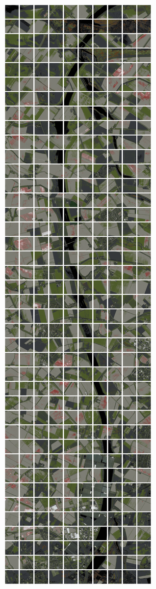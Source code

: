 <html>
<div>
<img src="https://github.com/HakkaTjakka/NL_TILE_MAP/blob/main/18/603/-1039/r.6030.-10390.png" height="44" width="44">
<img src="https://github.com/HakkaTjakka/NL_TILE_MAP/blob/main/18/603/-1039/r.6031.-10390.png" height="44" width="44">
<img src="https://github.com/HakkaTjakka/NL_TILE_MAP/blob/main/18/603/-1039/r.6032.-10390.png" height="44" width="44">
<img src="https://github.com/HakkaTjakka/NL_TILE_MAP/blob/main/18/603/-1039/r.6033.-10390.png" height="44" width="44">
<img src="https://github.com/HakkaTjakka/NL_TILE_MAP/blob/main/18/603/-1039/r.6034.-10390.png" height="44" width="44">
<img src="https://github.com/HakkaTjakka/NL_TILE_MAP/blob/main/18/603/-1039/r.6035.-10390.png" height="44" width="44">
<img src="https://github.com/HakkaTjakka/NL_TILE_MAP/blob/main/18/603/-1039/r.6036.-10390.png" height="44" width="44">
<img src="https://github.com/HakkaTjakka/NL_TILE_MAP/blob/main/18/603/-1039/r.6037.-10390.png" height="44" width="44">
<img src="https://github.com/HakkaTjakka/NL_TILE_MAP/blob/main/18/603/-1039/r.6038.-10390.png" height="44" width="44">
<img src="https://github.com/HakkaTjakka/NL_TILE_MAP/blob/main/18/603/-1039/r.6039.-10390.png" height="44" width="44">
<img src="https://github.com/HakkaTjakka/NL_TILE_MAP/blob/main/18/604/-1039/r.6040.-10390.png" height="44" width="44">
<img src="https://github.com/HakkaTjakka/NL_TILE_MAP/blob/main/18/604/-1039/r.6041.-10390.png" height="44" width="44">
<img src="https://github.com/HakkaTjakka/NL_TILE_MAP/blob/main/18/604/-1039/r.6042.-10390.png" height="44" width="44">
<img src="https://github.com/HakkaTjakka/NL_TILE_MAP/blob/main/18/604/-1039/r.6043.-10390.png" height="44" width="44">
<img src="https://github.com/HakkaTjakka/NL_TILE_MAP/blob/main/18/604/-1039/r.6044.-10390.png" height="44" width="44">
<img src="https://github.com/HakkaTjakka/NL_TILE_MAP/blob/main/18/604/-1039/r.6045.-10390.png" height="44" width="44">
<img src="https://github.com/HakkaTjakka/NL_TILE_MAP/blob/main/18/604/-1039/r.6046.-10390.png" height="44" width="44">
<img src="https://github.com/HakkaTjakka/NL_TILE_MAP/blob/main/18/604/-1039/r.6047.-10390.png" height="44" width="44">
<img src="https://github.com/HakkaTjakka/NL_TILE_MAP/blob/main/18/604/-1039/r.6048.-10390.png" height="44" width="44">
<img src="https://github.com/HakkaTjakka/NL_TILE_MAP/blob/main/18/604/-1039/r.6049.-10390.png" height="44" width="44">
<br>
<img src="https://github.com/HakkaTjakka/NL_TILE_MAP/blob/main/18/603/-1039/r.6030.-10389.png" height="44" width="44">
<img src="https://github.com/HakkaTjakka/NL_TILE_MAP/blob/main/18/603/-1039/r.6031.-10389.png" height="44" width="44">
<img src="https://github.com/HakkaTjakka/NL_TILE_MAP/blob/main/18/603/-1039/r.6032.-10389.png" height="44" width="44">
<img src="https://github.com/HakkaTjakka/NL_TILE_MAP/blob/main/18/603/-1039/r.6033.-10389.png" height="44" width="44">
<img src="https://github.com/HakkaTjakka/NL_TILE_MAP/blob/main/18/603/-1039/r.6034.-10389.png" height="44" width="44">
<img src="https://github.com/HakkaTjakka/NL_TILE_MAP/blob/main/18/603/-1039/r.6035.-10389.png" height="44" width="44">
<img src="https://github.com/HakkaTjakka/NL_TILE_MAP/blob/main/18/603/-1039/r.6036.-10389.png" height="44" width="44">
<img src="https://github.com/HakkaTjakka/NL_TILE_MAP/blob/main/18/603/-1039/r.6037.-10389.png" height="44" width="44">
<img src="https://github.com/HakkaTjakka/NL_TILE_MAP/blob/main/18/603/-1039/r.6038.-10389.png" height="44" width="44">
<img src="https://github.com/HakkaTjakka/NL_TILE_MAP/blob/main/18/603/-1039/r.6039.-10389.png" height="44" width="44">
<img src="https://github.com/HakkaTjakka/NL_TILE_MAP/blob/main/18/604/-1039/r.6040.-10389.png" height="44" width="44">
<img src="https://github.com/HakkaTjakka/NL_TILE_MAP/blob/main/18/604/-1039/r.6041.-10389.png" height="44" width="44">
<img src="https://github.com/HakkaTjakka/NL_TILE_MAP/blob/main/18/604/-1039/r.6042.-10389.png" height="44" width="44">
<img src="https://github.com/HakkaTjakka/NL_TILE_MAP/blob/main/18/604/-1039/r.6043.-10389.png" height="44" width="44">
<img src="https://github.com/HakkaTjakka/NL_TILE_MAP/blob/main/18/604/-1039/r.6044.-10389.png" height="44" width="44">
<img src="https://github.com/HakkaTjakka/NL_TILE_MAP/blob/main/18/604/-1039/r.6045.-10389.png" height="44" width="44">
<img src="https://github.com/HakkaTjakka/NL_TILE_MAP/blob/main/18/604/-1039/r.6046.-10389.png" height="44" width="44">
<img src="https://github.com/HakkaTjakka/NL_TILE_MAP/blob/main/18/604/-1039/r.6047.-10389.png" height="44" width="44">
<img src="https://github.com/HakkaTjakka/NL_TILE_MAP/blob/main/18/604/-1039/r.6048.-10389.png" height="44" width="44">
<img src="https://github.com/HakkaTjakka/NL_TILE_MAP/blob/main/18/604/-1039/r.6049.-10389.png" height="44" width="44">
<br>
<img src="https://github.com/HakkaTjakka/NL_TILE_MAP/blob/main/18/603/-1039/r.6030.-10388.png" height="44" width="44">
<img src="https://github.com/HakkaTjakka/NL_TILE_MAP/blob/main/18/603/-1039/r.6031.-10388.png" height="44" width="44">
<img src="https://github.com/HakkaTjakka/NL_TILE_MAP/blob/main/18/603/-1039/r.6032.-10388.png" height="44" width="44">
<img src="https://github.com/HakkaTjakka/NL_TILE_MAP/blob/main/18/603/-1039/r.6033.-10388.png" height="44" width="44">
<img src="https://github.com/HakkaTjakka/NL_TILE_MAP/blob/main/18/603/-1039/r.6034.-10388.png" height="44" width="44">
<img src="https://github.com/HakkaTjakka/NL_TILE_MAP/blob/main/18/603/-1039/r.6035.-10388.png" height="44" width="44">
<img src="https://github.com/HakkaTjakka/NL_TILE_MAP/blob/main/18/603/-1039/r.6036.-10388.png" height="44" width="44">
<img src="https://github.com/HakkaTjakka/NL_TILE_MAP/blob/main/18/603/-1039/r.6037.-10388.png" height="44" width="44">
<img src="https://github.com/HakkaTjakka/NL_TILE_MAP/blob/main/18/603/-1039/r.6038.-10388.png" height="44" width="44">
<img src="https://github.com/HakkaTjakka/NL_TILE_MAP/blob/main/18/603/-1039/r.6039.-10388.png" height="44" width="44">
<img src="https://github.com/HakkaTjakka/NL_TILE_MAP/blob/main/18/604/-1039/r.6040.-10388.png" height="44" width="44">
<img src="https://github.com/HakkaTjakka/NL_TILE_MAP/blob/main/18/604/-1039/r.6041.-10388.png" height="44" width="44">
<img src="https://github.com/HakkaTjakka/NL_TILE_MAP/blob/main/18/604/-1039/r.6042.-10388.png" height="44" width="44">
<img src="https://github.com/HakkaTjakka/NL_TILE_MAP/blob/main/18/604/-1039/r.6043.-10388.png" height="44" width="44">
<img src="https://github.com/HakkaTjakka/NL_TILE_MAP/blob/main/18/604/-1039/r.6044.-10388.png" height="44" width="44">
<img src="https://github.com/HakkaTjakka/NL_TILE_MAP/blob/main/18/604/-1039/r.6045.-10388.png" height="44" width="44">
<img src="https://github.com/HakkaTjakka/NL_TILE_MAP/blob/main/18/604/-1039/r.6046.-10388.png" height="44" width="44">
<img src="https://github.com/HakkaTjakka/NL_TILE_MAP/blob/main/18/604/-1039/r.6047.-10388.png" height="44" width="44">
<img src="https://github.com/HakkaTjakka/NL_TILE_MAP/blob/main/18/604/-1039/r.6048.-10388.png" height="44" width="44">
<img src="https://github.com/HakkaTjakka/NL_TILE_MAP/blob/main/18/604/-1039/r.6049.-10388.png" height="44" width="44">
<br>
<img src="https://github.com/HakkaTjakka/NL_TILE_MAP/blob/main/18/603/-1039/r.6030.-10387.png" height="44" width="44">
<img src="https://github.com/HakkaTjakka/NL_TILE_MAP/blob/main/18/603/-1039/r.6031.-10387.png" height="44" width="44">
<img src="https://github.com/HakkaTjakka/NL_TILE_MAP/blob/main/18/603/-1039/r.6032.-10387.png" height="44" width="44">
<img src="https://github.com/HakkaTjakka/NL_TILE_MAP/blob/main/18/603/-1039/r.6033.-10387.png" height="44" width="44">
<img src="https://github.com/HakkaTjakka/NL_TILE_MAP/blob/main/18/603/-1039/r.6034.-10387.png" height="44" width="44">
<img src="https://github.com/HakkaTjakka/NL_TILE_MAP/blob/main/18/603/-1039/r.6035.-10387.png" height="44" width="44">
<img src="https://github.com/HakkaTjakka/NL_TILE_MAP/blob/main/18/603/-1039/r.6036.-10387.png" height="44" width="44">
<img src="https://github.com/HakkaTjakka/NL_TILE_MAP/blob/main/18/603/-1039/r.6037.-10387.png" height="44" width="44">
<img src="https://github.com/HakkaTjakka/NL_TILE_MAP/blob/main/18/603/-1039/r.6038.-10387.png" height="44" width="44">
<img src="https://github.com/HakkaTjakka/NL_TILE_MAP/blob/main/18/603/-1039/r.6039.-10387.png" height="44" width="44">
<img src="https://github.com/HakkaTjakka/NL_TILE_MAP/blob/main/18/604/-1039/r.6040.-10387.png" height="44" width="44">
<img src="https://github.com/HakkaTjakka/NL_TILE_MAP/blob/main/18/604/-1039/r.6041.-10387.png" height="44" width="44">
<img src="https://github.com/HakkaTjakka/NL_TILE_MAP/blob/main/18/604/-1039/r.6042.-10387.png" height="44" width="44">
<img src="https://github.com/HakkaTjakka/NL_TILE_MAP/blob/main/18/604/-1039/r.6043.-10387.png" height="44" width="44">
<img src="https://github.com/HakkaTjakka/NL_TILE_MAP/blob/main/18/604/-1039/r.6044.-10387.png" height="44" width="44">
<img src="https://github.com/HakkaTjakka/NL_TILE_MAP/blob/main/18/604/-1039/r.6045.-10387.png" height="44" width="44">
<img src="https://github.com/HakkaTjakka/NL_TILE_MAP/blob/main/18/604/-1039/r.6046.-10387.png" height="44" width="44">
<img src="https://github.com/HakkaTjakka/NL_TILE_MAP/blob/main/18/604/-1039/r.6047.-10387.png" height="44" width="44">
<img src="https://github.com/HakkaTjakka/NL_TILE_MAP/blob/main/18/604/-1039/r.6048.-10387.png" height="44" width="44">
<img src="https://github.com/HakkaTjakka/NL_TILE_MAP/blob/main/18/604/-1039/r.6049.-10387.png" height="44" width="44">
<br>
<img src="https://github.com/HakkaTjakka/NL_TILE_MAP/blob/main/18/603/-1039/r.6030.-10386.png" height="44" width="44">
<img src="https://github.com/HakkaTjakka/NL_TILE_MAP/blob/main/18/603/-1039/r.6031.-10386.png" height="44" width="44">
<img src="https://github.com/HakkaTjakka/NL_TILE_MAP/blob/main/18/603/-1039/r.6032.-10386.png" height="44" width="44">
<img src="https://github.com/HakkaTjakka/NL_TILE_MAP/blob/main/18/603/-1039/r.6033.-10386.png" height="44" width="44">
<img src="https://github.com/HakkaTjakka/NL_TILE_MAP/blob/main/18/603/-1039/r.6034.-10386.png" height="44" width="44">
<img src="https://github.com/HakkaTjakka/NL_TILE_MAP/blob/main/18/603/-1039/r.6035.-10386.png" height="44" width="44">
<img src="https://github.com/HakkaTjakka/NL_TILE_MAP/blob/main/18/603/-1039/r.6036.-10386.png" height="44" width="44">
<img src="https://github.com/HakkaTjakka/NL_TILE_MAP/blob/main/18/603/-1039/r.6037.-10386.png" height="44" width="44">
<img src="https://github.com/HakkaTjakka/NL_TILE_MAP/blob/main/18/603/-1039/r.6038.-10386.png" height="44" width="44">
<img src="https://github.com/HakkaTjakka/NL_TILE_MAP/blob/main/18/603/-1039/r.6039.-10386.png" height="44" width="44">
<img src="https://github.com/HakkaTjakka/NL_TILE_MAP/blob/main/18/604/-1039/r.6040.-10386.png" height="44" width="44">
<img src="https://github.com/HakkaTjakka/NL_TILE_MAP/blob/main/18/604/-1039/r.6041.-10386.png" height="44" width="44">
<img src="https://github.com/HakkaTjakka/NL_TILE_MAP/blob/main/18/604/-1039/r.6042.-10386.png" height="44" width="44">
<img src="https://github.com/HakkaTjakka/NL_TILE_MAP/blob/main/18/604/-1039/r.6043.-10386.png" height="44" width="44">
<img src="https://github.com/HakkaTjakka/NL_TILE_MAP/blob/main/18/604/-1039/r.6044.-10386.png" height="44" width="44">
<img src="https://github.com/HakkaTjakka/NL_TILE_MAP/blob/main/18/604/-1039/r.6045.-10386.png" height="44" width="44">
<img src="https://github.com/HakkaTjakka/NL_TILE_MAP/blob/main/18/604/-1039/r.6046.-10386.png" height="44" width="44">
<img src="https://github.com/HakkaTjakka/NL_TILE_MAP/blob/main/18/604/-1039/r.6047.-10386.png" height="44" width="44">
<img src="https://github.com/HakkaTjakka/NL_TILE_MAP/blob/main/18/604/-1039/r.6048.-10386.png" height="44" width="44">
<img src="https://github.com/HakkaTjakka/NL_TILE_MAP/blob/main/18/604/-1039/r.6049.-10386.png" height="44" width="44">
<br>
<img src="https://github.com/HakkaTjakka/NL_TILE_MAP/blob/main/18/603/-1039/r.6030.-10385.png" height="44" width="44">
<img src="https://github.com/HakkaTjakka/NL_TILE_MAP/blob/main/18/603/-1039/r.6031.-10385.png" height="44" width="44">
<img src="https://github.com/HakkaTjakka/NL_TILE_MAP/blob/main/18/603/-1039/r.6032.-10385.png" height="44" width="44">
<img src="https://github.com/HakkaTjakka/NL_TILE_MAP/blob/main/18/603/-1039/r.6033.-10385.png" height="44" width="44">
<img src="https://github.com/HakkaTjakka/NL_TILE_MAP/blob/main/18/603/-1039/r.6034.-10385.png" height="44" width="44">
<img src="https://github.com/HakkaTjakka/NL_TILE_MAP/blob/main/18/603/-1039/r.6035.-10385.png" height="44" width="44">
<img src="https://github.com/HakkaTjakka/NL_TILE_MAP/blob/main/18/603/-1039/r.6036.-10385.png" height="44" width="44">
<img src="https://github.com/HakkaTjakka/NL_TILE_MAP/blob/main/18/603/-1039/r.6037.-10385.png" height="44" width="44">
<img src="https://github.com/HakkaTjakka/NL_TILE_MAP/blob/main/18/603/-1039/r.6038.-10385.png" height="44" width="44">
<img src="https://github.com/HakkaTjakka/NL_TILE_MAP/blob/main/18/603/-1039/r.6039.-10385.png" height="44" width="44">
<img src="https://github.com/HakkaTjakka/NL_TILE_MAP/blob/main/18/604/-1039/r.6040.-10385.png" height="44" width="44">
<img src="https://github.com/HakkaTjakka/NL_TILE_MAP/blob/main/18/604/-1039/r.6041.-10385.png" height="44" width="44">
<img src="https://github.com/HakkaTjakka/NL_TILE_MAP/blob/main/18/604/-1039/r.6042.-10385.png" height="44" width="44">
<img src="https://github.com/HakkaTjakka/NL_TILE_MAP/blob/main/18/604/-1039/r.6043.-10385.png" height="44" width="44">
<img src="https://github.com/HakkaTjakka/NL_TILE_MAP/blob/main/18/604/-1039/r.6044.-10385.png" height="44" width="44">
<img src="https://github.com/HakkaTjakka/NL_TILE_MAP/blob/main/18/604/-1039/r.6045.-10385.png" height="44" width="44">
<img src="https://github.com/HakkaTjakka/NL_TILE_MAP/blob/main/18/604/-1039/r.6046.-10385.png" height="44" width="44">
<img src="https://github.com/HakkaTjakka/NL_TILE_MAP/blob/main/18/604/-1039/r.6047.-10385.png" height="44" width="44">
<img src="https://github.com/HakkaTjakka/NL_TILE_MAP/blob/main/18/604/-1039/r.6048.-10385.png" height="44" width="44">
<img src="https://github.com/HakkaTjakka/NL_TILE_MAP/blob/main/18/604/-1039/r.6049.-10385.png" height="44" width="44">
<br>
<img src="https://github.com/HakkaTjakka/NL_TILE_MAP/blob/main/18/603/-1039/r.6030.-10384.png" height="44" width="44">
<img src="https://github.com/HakkaTjakka/NL_TILE_MAP/blob/main/18/603/-1039/r.6031.-10384.png" height="44" width="44">
<img src="https://github.com/HakkaTjakka/NL_TILE_MAP/blob/main/18/603/-1039/r.6032.-10384.png" height="44" width="44">
<img src="https://github.com/HakkaTjakka/NL_TILE_MAP/blob/main/18/603/-1039/r.6033.-10384.png" height="44" width="44">
<img src="https://github.com/HakkaTjakka/NL_TILE_MAP/blob/main/18/603/-1039/r.6034.-10384.png" height="44" width="44">
<img src="https://github.com/HakkaTjakka/NL_TILE_MAP/blob/main/18/603/-1039/r.6035.-10384.png" height="44" width="44">
<img src="https://github.com/HakkaTjakka/NL_TILE_MAP/blob/main/18/603/-1039/r.6036.-10384.png" height="44" width="44">
<img src="https://github.com/HakkaTjakka/NL_TILE_MAP/blob/main/18/603/-1039/r.6037.-10384.png" height="44" width="44">
<img src="https://github.com/HakkaTjakka/NL_TILE_MAP/blob/main/18/603/-1039/r.6038.-10384.png" height="44" width="44">
<img src="https://github.com/HakkaTjakka/NL_TILE_MAP/blob/main/18/603/-1039/r.6039.-10384.png" height="44" width="44">
<img src="https://github.com/HakkaTjakka/NL_TILE_MAP/blob/main/18/604/-1039/r.6040.-10384.png" height="44" width="44">
<img src="https://github.com/HakkaTjakka/NL_TILE_MAP/blob/main/18/604/-1039/r.6041.-10384.png" height="44" width="44">
<img src="https://github.com/HakkaTjakka/NL_TILE_MAP/blob/main/18/604/-1039/r.6042.-10384.png" height="44" width="44">
<img src="https://github.com/HakkaTjakka/NL_TILE_MAP/blob/main/18/604/-1039/r.6043.-10384.png" height="44" width="44">
<img src="https://github.com/HakkaTjakka/NL_TILE_MAP/blob/main/18/604/-1039/r.6044.-10384.png" height="44" width="44">
<img src="https://github.com/HakkaTjakka/NL_TILE_MAP/blob/main/18/604/-1039/r.6045.-10384.png" height="44" width="44">
<img src="https://github.com/HakkaTjakka/NL_TILE_MAP/blob/main/18/604/-1039/r.6046.-10384.png" height="44" width="44">
<img src="https://github.com/HakkaTjakka/NL_TILE_MAP/blob/main/18/604/-1039/r.6047.-10384.png" height="44" width="44">
<img src="https://github.com/HakkaTjakka/NL_TILE_MAP/blob/main/18/604/-1039/r.6048.-10384.png" height="44" width="44">
<img src="https://github.com/HakkaTjakka/NL_TILE_MAP/blob/main/18/604/-1039/r.6049.-10384.png" height="44" width="44">
<br>
<img src="https://github.com/HakkaTjakka/NL_TILE_MAP/blob/main/18/603/-1039/r.6030.-10383.png" height="44" width="44">
<img src="https://github.com/HakkaTjakka/NL_TILE_MAP/blob/main/18/603/-1039/r.6031.-10383.png" height="44" width="44">
<img src="https://github.com/HakkaTjakka/NL_TILE_MAP/blob/main/18/603/-1039/r.6032.-10383.png" height="44" width="44">
<img src="https://github.com/HakkaTjakka/NL_TILE_MAP/blob/main/18/603/-1039/r.6033.-10383.png" height="44" width="44">
<img src="https://github.com/HakkaTjakka/NL_TILE_MAP/blob/main/18/603/-1039/r.6034.-10383.png" height="44" width="44">
<img src="https://github.com/HakkaTjakka/NL_TILE_MAP/blob/main/18/603/-1039/r.6035.-10383.png" height="44" width="44">
<img src="https://github.com/HakkaTjakka/NL_TILE_MAP/blob/main/18/603/-1039/r.6036.-10383.png" height="44" width="44">
<img src="https://github.com/HakkaTjakka/NL_TILE_MAP/blob/main/18/603/-1039/r.6037.-10383.png" height="44" width="44">
<img src="https://github.com/HakkaTjakka/NL_TILE_MAP/blob/main/18/603/-1039/r.6038.-10383.png" height="44" width="44">
<img src="https://github.com/HakkaTjakka/NL_TILE_MAP/blob/main/18/603/-1039/r.6039.-10383.png" height="44" width="44">
<img src="https://github.com/HakkaTjakka/NL_TILE_MAP/blob/main/18/604/-1039/r.6040.-10383.png" height="44" width="44">
<img src="https://github.com/HakkaTjakka/NL_TILE_MAP/blob/main/18/604/-1039/r.6041.-10383.png" height="44" width="44">
<img src="https://github.com/HakkaTjakka/NL_TILE_MAP/blob/main/18/604/-1039/r.6042.-10383.png" height="44" width="44">
<img src="https://github.com/HakkaTjakka/NL_TILE_MAP/blob/main/18/604/-1039/r.6043.-10383.png" height="44" width="44">
<img src="https://github.com/HakkaTjakka/NL_TILE_MAP/blob/main/18/604/-1039/r.6044.-10383.png" height="44" width="44">
<img src="https://github.com/HakkaTjakka/NL_TILE_MAP/blob/main/18/604/-1039/r.6045.-10383.png" height="44" width="44">
<img src="https://github.com/HakkaTjakka/NL_TILE_MAP/blob/main/18/604/-1039/r.6046.-10383.png" height="44" width="44">
<img src="https://github.com/HakkaTjakka/NL_TILE_MAP/blob/main/18/604/-1039/r.6047.-10383.png" height="44" width="44">
<img src="https://github.com/HakkaTjakka/NL_TILE_MAP/blob/main/18/604/-1039/r.6048.-10383.png" height="44" width="44">
<img src="https://github.com/HakkaTjakka/NL_TILE_MAP/blob/main/18/604/-1039/r.6049.-10383.png" height="44" width="44">
<br>
<img src="https://github.com/HakkaTjakka/NL_TILE_MAP/blob/main/18/603/-1039/r.6030.-10382.png" height="44" width="44">
<img src="https://github.com/HakkaTjakka/NL_TILE_MAP/blob/main/18/603/-1039/r.6031.-10382.png" height="44" width="44">
<img src="https://github.com/HakkaTjakka/NL_TILE_MAP/blob/main/18/603/-1039/r.6032.-10382.png" height="44" width="44">
<img src="https://github.com/HakkaTjakka/NL_TILE_MAP/blob/main/18/603/-1039/r.6033.-10382.png" height="44" width="44">
<img src="https://github.com/HakkaTjakka/NL_TILE_MAP/blob/main/18/603/-1039/r.6034.-10382.png" height="44" width="44">
<img src="https://github.com/HakkaTjakka/NL_TILE_MAP/blob/main/18/603/-1039/r.6035.-10382.png" height="44" width="44">
<img src="https://github.com/HakkaTjakka/NL_TILE_MAP/blob/main/18/603/-1039/r.6036.-10382.png" height="44" width="44">
<img src="https://github.com/HakkaTjakka/NL_TILE_MAP/blob/main/18/603/-1039/r.6037.-10382.png" height="44" width="44">
<img src="https://github.com/HakkaTjakka/NL_TILE_MAP/blob/main/18/603/-1039/r.6038.-10382.png" height="44" width="44">
<img src="https://github.com/HakkaTjakka/NL_TILE_MAP/blob/main/18/603/-1039/r.6039.-10382.png" height="44" width="44">
<img src="https://github.com/HakkaTjakka/NL_TILE_MAP/blob/main/18/604/-1039/r.6040.-10382.png" height="44" width="44">
<img src="https://github.com/HakkaTjakka/NL_TILE_MAP/blob/main/18/604/-1039/r.6041.-10382.png" height="44" width="44">
<img src="https://github.com/HakkaTjakka/NL_TILE_MAP/blob/main/18/604/-1039/r.6042.-10382.png" height="44" width="44">
<img src="https://github.com/HakkaTjakka/NL_TILE_MAP/blob/main/18/604/-1039/r.6043.-10382.png" height="44" width="44">
<img src="https://github.com/HakkaTjakka/NL_TILE_MAP/blob/main/18/604/-1039/r.6044.-10382.png" height="44" width="44">
<img src="https://github.com/HakkaTjakka/NL_TILE_MAP/blob/main/18/604/-1039/r.6045.-10382.png" height="44" width="44">
<img src="https://github.com/HakkaTjakka/NL_TILE_MAP/blob/main/18/604/-1039/r.6046.-10382.png" height="44" width="44">
<img src="https://github.com/HakkaTjakka/NL_TILE_MAP/blob/main/18/604/-1039/r.6047.-10382.png" height="44" width="44">
<img src="https://github.com/HakkaTjakka/NL_TILE_MAP/blob/main/18/604/-1039/r.6048.-10382.png" height="44" width="44">
<img src="https://github.com/HakkaTjakka/NL_TILE_MAP/blob/main/18/604/-1039/r.6049.-10382.png" height="44" width="44">
<br>
<img src="https://github.com/HakkaTjakka/NL_TILE_MAP/blob/main/18/603/-1039/r.6030.-10381.png" height="44" width="44">
<img src="https://github.com/HakkaTjakka/NL_TILE_MAP/blob/main/18/603/-1039/r.6031.-10381.png" height="44" width="44">
<img src="https://github.com/HakkaTjakka/NL_TILE_MAP/blob/main/18/603/-1039/r.6032.-10381.png" height="44" width="44">
<img src="https://github.com/HakkaTjakka/NL_TILE_MAP/blob/main/18/603/-1039/r.6033.-10381.png" height="44" width="44">
<img src="https://github.com/HakkaTjakka/NL_TILE_MAP/blob/main/18/603/-1039/r.6034.-10381.png" height="44" width="44">
<img src="https://github.com/HakkaTjakka/NL_TILE_MAP/blob/main/18/603/-1039/r.6035.-10381.png" height="44" width="44">
<img src="https://github.com/HakkaTjakka/NL_TILE_MAP/blob/main/18/603/-1039/r.6036.-10381.png" height="44" width="44">
<img src="https://github.com/HakkaTjakka/NL_TILE_MAP/blob/main/18/603/-1039/r.6037.-10381.png" height="44" width="44">
<img src="https://github.com/HakkaTjakka/NL_TILE_MAP/blob/main/18/603/-1039/r.6038.-10381.png" height="44" width="44">
<img src="https://github.com/HakkaTjakka/NL_TILE_MAP/blob/main/18/603/-1039/r.6039.-10381.png" height="44" width="44">
<img src="https://github.com/HakkaTjakka/NL_TILE_MAP/blob/main/18/604/-1039/r.6040.-10381.png" height="44" width="44">
<img src="https://github.com/HakkaTjakka/NL_TILE_MAP/blob/main/18/604/-1039/r.6041.-10381.png" height="44" width="44">
<img src="https://github.com/HakkaTjakka/NL_TILE_MAP/blob/main/18/604/-1039/r.6042.-10381.png" height="44" width="44">
<img src="https://github.com/HakkaTjakka/NL_TILE_MAP/blob/main/18/604/-1039/r.6043.-10381.png" height="44" width="44">
<img src="https://github.com/HakkaTjakka/NL_TILE_MAP/blob/main/18/604/-1039/r.6044.-10381.png" height="44" width="44">
<img src="https://github.com/HakkaTjakka/NL_TILE_MAP/blob/main/18/604/-1039/r.6045.-10381.png" height="44" width="44">
<img src="https://github.com/HakkaTjakka/NL_TILE_MAP/blob/main/18/604/-1039/r.6046.-10381.png" height="44" width="44">
<img src="https://github.com/HakkaTjakka/NL_TILE_MAP/blob/main/18/604/-1039/r.6047.-10381.png" height="44" width="44">
<img src="https://github.com/HakkaTjakka/NL_TILE_MAP/blob/main/18/604/-1039/r.6048.-10381.png" height="44" width="44">
<img src="https://github.com/HakkaTjakka/NL_TILE_MAP/blob/main/18/604/-1039/r.6049.-10381.png" height="44" width="44">
<br>
<img src="https://github.com/HakkaTjakka/NL_TILE_MAP/blob/main/18/603/-1038/r.6030.-10380.png" height="44" width="44">
<img src="https://github.com/HakkaTjakka/NL_TILE_MAP/blob/main/18/603/-1038/r.6031.-10380.png" height="44" width="44">
<img src="https://github.com/HakkaTjakka/NL_TILE_MAP/blob/main/18/603/-1038/r.6032.-10380.png" height="44" width="44">
<img src="https://github.com/HakkaTjakka/NL_TILE_MAP/blob/main/18/603/-1038/r.6033.-10380.png" height="44" width="44">
<img src="https://github.com/HakkaTjakka/NL_TILE_MAP/blob/main/18/603/-1038/r.6034.-10380.png" height="44" width="44">
<img src="https://github.com/HakkaTjakka/NL_TILE_MAP/blob/main/18/603/-1038/r.6035.-10380.png" height="44" width="44">
<img src="https://github.com/HakkaTjakka/NL_TILE_MAP/blob/main/18/603/-1038/r.6036.-10380.png" height="44" width="44">
<img src="https://github.com/HakkaTjakka/NL_TILE_MAP/blob/main/18/603/-1038/r.6037.-10380.png" height="44" width="44">
<img src="https://github.com/HakkaTjakka/NL_TILE_MAP/blob/main/18/603/-1038/r.6038.-10380.png" height="44" width="44">
<img src="https://github.com/HakkaTjakka/NL_TILE_MAP/blob/main/18/603/-1038/r.6039.-10380.png" height="44" width="44">
<img src="https://github.com/HakkaTjakka/NL_TILE_MAP/blob/main/18/604/-1038/r.6040.-10380.png" height="44" width="44">
<img src="https://github.com/HakkaTjakka/NL_TILE_MAP/blob/main/18/604/-1038/r.6041.-10380.png" height="44" width="44">
<img src="https://github.com/HakkaTjakka/NL_TILE_MAP/blob/main/18/604/-1038/r.6042.-10380.png" height="44" width="44">
<img src="https://github.com/HakkaTjakka/NL_TILE_MAP/blob/main/18/604/-1038/r.6043.-10380.png" height="44" width="44">
<img src="https://github.com/HakkaTjakka/NL_TILE_MAP/blob/main/18/604/-1038/r.6044.-10380.png" height="44" width="44">
<img src="https://github.com/HakkaTjakka/NL_TILE_MAP/blob/main/18/604/-1038/r.6045.-10380.png" height="44" width="44">
<img src="https://github.com/HakkaTjakka/NL_TILE_MAP/blob/main/18/604/-1038/r.6046.-10380.png" height="44" width="44">
<img src="https://github.com/HakkaTjakka/NL_TILE_MAP/blob/main/18/604/-1038/r.6047.-10380.png" height="44" width="44">
<img src="https://github.com/HakkaTjakka/NL_TILE_MAP/blob/main/18/604/-1038/r.6048.-10380.png" height="44" width="44">
<img src="https://github.com/HakkaTjakka/NL_TILE_MAP/blob/main/18/604/-1038/r.6049.-10380.png" height="44" width="44">
<br>
<img src="https://github.com/HakkaTjakka/NL_TILE_MAP/blob/main/18/603/-1038/r.6030.-10379.png" height="44" width="44">
<img src="https://github.com/HakkaTjakka/NL_TILE_MAP/blob/main/18/603/-1038/r.6031.-10379.png" height="44" width="44">
<img src="https://github.com/HakkaTjakka/NL_TILE_MAP/blob/main/18/603/-1038/r.6032.-10379.png" height="44" width="44">
<img src="https://github.com/HakkaTjakka/NL_TILE_MAP/blob/main/18/603/-1038/r.6033.-10379.png" height="44" width="44">
<img src="https://github.com/HakkaTjakka/NL_TILE_MAP/blob/main/18/603/-1038/r.6034.-10379.png" height="44" width="44">
<img src="https://github.com/HakkaTjakka/NL_TILE_MAP/blob/main/18/603/-1038/r.6035.-10379.png" height="44" width="44">
<img src="https://github.com/HakkaTjakka/NL_TILE_MAP/blob/main/18/603/-1038/r.6036.-10379.png" height="44" width="44">
<img src="https://github.com/HakkaTjakka/NL_TILE_MAP/blob/main/18/603/-1038/r.6037.-10379.png" height="44" width="44">
<img src="https://github.com/HakkaTjakka/NL_TILE_MAP/blob/main/18/603/-1038/r.6038.-10379.png" height="44" width="44">
<img src="https://github.com/HakkaTjakka/NL_TILE_MAP/blob/main/18/603/-1038/r.6039.-10379.png" height="44" width="44">
<img src="https://github.com/HakkaTjakka/NL_TILE_MAP/blob/main/18/604/-1038/r.6040.-10379.png" height="44" width="44">
<img src="https://github.com/HakkaTjakka/NL_TILE_MAP/blob/main/18/604/-1038/r.6041.-10379.png" height="44" width="44">
<img src="https://github.com/HakkaTjakka/NL_TILE_MAP/blob/main/18/604/-1038/r.6042.-10379.png" height="44" width="44">
<img src="https://github.com/HakkaTjakka/NL_TILE_MAP/blob/main/18/604/-1038/r.6043.-10379.png" height="44" width="44">
<img src="https://github.com/HakkaTjakka/NL_TILE_MAP/blob/main/18/604/-1038/r.6044.-10379.png" height="44" width="44">
<img src="https://github.com/HakkaTjakka/NL_TILE_MAP/blob/main/18/604/-1038/r.6045.-10379.png" height="44" width="44">
<img src="https://github.com/HakkaTjakka/NL_TILE_MAP/blob/main/18/604/-1038/r.6046.-10379.png" height="44" width="44">
<img src="https://github.com/HakkaTjakka/NL_TILE_MAP/blob/main/18/604/-1038/r.6047.-10379.png" height="44" width="44">
<img src="https://github.com/HakkaTjakka/NL_TILE_MAP/blob/main/18/604/-1038/r.6048.-10379.png" height="44" width="44">
<img src="https://github.com/HakkaTjakka/NL_TILE_MAP/blob/main/18/604/-1038/r.6049.-10379.png" height="44" width="44">
<br>
<img src="https://github.com/HakkaTjakka/NL_TILE_MAP/blob/main/18/603/-1038/r.6030.-10378.png" height="44" width="44">
<img src="https://github.com/HakkaTjakka/NL_TILE_MAP/blob/main/18/603/-1038/r.6031.-10378.png" height="44" width="44">
<img src="https://github.com/HakkaTjakka/NL_TILE_MAP/blob/main/18/603/-1038/r.6032.-10378.png" height="44" width="44">
<img src="https://github.com/HakkaTjakka/NL_TILE_MAP/blob/main/18/603/-1038/r.6033.-10378.png" height="44" width="44">
<img src="https://github.com/HakkaTjakka/NL_TILE_MAP/blob/main/18/603/-1038/r.6034.-10378.png" height="44" width="44">
<img src="https://github.com/HakkaTjakka/NL_TILE_MAP/blob/main/18/603/-1038/r.6035.-10378.png" height="44" width="44">
<img src="https://github.com/HakkaTjakka/NL_TILE_MAP/blob/main/18/603/-1038/r.6036.-10378.png" height="44" width="44">
<img src="https://github.com/HakkaTjakka/NL_TILE_MAP/blob/main/18/603/-1038/r.6037.-10378.png" height="44" width="44">
<img src="https://github.com/HakkaTjakka/NL_TILE_MAP/blob/main/18/603/-1038/r.6038.-10378.png" height="44" width="44">
<img src="https://github.com/HakkaTjakka/NL_TILE_MAP/blob/main/18/603/-1038/r.6039.-10378.png" height="44" width="44">
<img src="https://github.com/HakkaTjakka/NL_TILE_MAP/blob/main/18/604/-1038/r.6040.-10378.png" height="44" width="44">
<img src="https://github.com/HakkaTjakka/NL_TILE_MAP/blob/main/18/604/-1038/r.6041.-10378.png" height="44" width="44">
<img src="https://github.com/HakkaTjakka/NL_TILE_MAP/blob/main/18/604/-1038/r.6042.-10378.png" height="44" width="44">
<img src="https://github.com/HakkaTjakka/NL_TILE_MAP/blob/main/18/604/-1038/r.6043.-10378.png" height="44" width="44">
<img src="https://github.com/HakkaTjakka/NL_TILE_MAP/blob/main/18/604/-1038/r.6044.-10378.png" height="44" width="44">
<img src="https://github.com/HakkaTjakka/NL_TILE_MAP/blob/main/18/604/-1038/r.6045.-10378.png" height="44" width="44">
<img src="https://github.com/HakkaTjakka/NL_TILE_MAP/blob/main/18/604/-1038/r.6046.-10378.png" height="44" width="44">
<img src="https://github.com/HakkaTjakka/NL_TILE_MAP/blob/main/18/604/-1038/r.6047.-10378.png" height="44" width="44">
<img src="https://github.com/HakkaTjakka/NL_TILE_MAP/blob/main/18/604/-1038/r.6048.-10378.png" height="44" width="44">
<img src="https://github.com/HakkaTjakka/NL_TILE_MAP/blob/main/18/604/-1038/r.6049.-10378.png" height="44" width="44">
<br>
<img src="https://github.com/HakkaTjakka/NL_TILE_MAP/blob/main/18/603/-1038/r.6030.-10377.png" height="44" width="44">
<img src="https://github.com/HakkaTjakka/NL_TILE_MAP/blob/main/18/603/-1038/r.6031.-10377.png" height="44" width="44">
<img src="https://github.com/HakkaTjakka/NL_TILE_MAP/blob/main/18/603/-1038/r.6032.-10377.png" height="44" width="44">
<img src="https://github.com/HakkaTjakka/NL_TILE_MAP/blob/main/18/603/-1038/r.6033.-10377.png" height="44" width="44">
<img src="https://github.com/HakkaTjakka/NL_TILE_MAP/blob/main/18/603/-1038/r.6034.-10377.png" height="44" width="44">
<img src="https://github.com/HakkaTjakka/NL_TILE_MAP/blob/main/18/603/-1038/r.6035.-10377.png" height="44" width="44">
<img src="https://github.com/HakkaTjakka/NL_TILE_MAP/blob/main/18/603/-1038/r.6036.-10377.png" height="44" width="44">
<img src="https://github.com/HakkaTjakka/NL_TILE_MAP/blob/main/18/603/-1038/r.6037.-10377.png" height="44" width="44">
<img src="https://github.com/HakkaTjakka/NL_TILE_MAP/blob/main/18/603/-1038/r.6038.-10377.png" height="44" width="44">
<img src="https://github.com/HakkaTjakka/NL_TILE_MAP/blob/main/18/603/-1038/r.6039.-10377.png" height="44" width="44">
<img src="https://github.com/HakkaTjakka/NL_TILE_MAP/blob/main/18/604/-1038/r.6040.-10377.png" height="44" width="44">
<img src="https://github.com/HakkaTjakka/NL_TILE_MAP/blob/main/18/604/-1038/r.6041.-10377.png" height="44" width="44">
<img src="https://github.com/HakkaTjakka/NL_TILE_MAP/blob/main/18/604/-1038/r.6042.-10377.png" height="44" width="44">
<img src="https://github.com/HakkaTjakka/NL_TILE_MAP/blob/main/18/604/-1038/r.6043.-10377.png" height="44" width="44">
<img src="https://github.com/HakkaTjakka/NL_TILE_MAP/blob/main/18/604/-1038/r.6044.-10377.png" height="44" width="44">
<img src="https://github.com/HakkaTjakka/NL_TILE_MAP/blob/main/18/604/-1038/r.6045.-10377.png" height="44" width="44">
<img src="https://github.com/HakkaTjakka/NL_TILE_MAP/blob/main/18/604/-1038/r.6046.-10377.png" height="44" width="44">
<img src="https://github.com/HakkaTjakka/NL_TILE_MAP/blob/main/18/604/-1038/r.6047.-10377.png" height="44" width="44">
<img src="https://github.com/HakkaTjakka/NL_TILE_MAP/blob/main/18/604/-1038/r.6048.-10377.png" height="44" width="44">
<img src="https://github.com/HakkaTjakka/NL_TILE_MAP/blob/main/18/604/-1038/r.6049.-10377.png" height="44" width="44">
<br>
<img src="https://github.com/HakkaTjakka/NL_TILE_MAP/blob/main/18/603/-1038/r.6030.-10376.png" height="44" width="44">
<img src="https://github.com/HakkaTjakka/NL_TILE_MAP/blob/main/18/603/-1038/r.6031.-10376.png" height="44" width="44">
<img src="https://github.com/HakkaTjakka/NL_TILE_MAP/blob/main/18/603/-1038/r.6032.-10376.png" height="44" width="44">
<img src="https://github.com/HakkaTjakka/NL_TILE_MAP/blob/main/18/603/-1038/r.6033.-10376.png" height="44" width="44">
<img src="https://github.com/HakkaTjakka/NL_TILE_MAP/blob/main/18/603/-1038/r.6034.-10376.png" height="44" width="44">
<img src="https://github.com/HakkaTjakka/NL_TILE_MAP/blob/main/18/603/-1038/r.6035.-10376.png" height="44" width="44">
<img src="https://github.com/HakkaTjakka/NL_TILE_MAP/blob/main/18/603/-1038/r.6036.-10376.png" height="44" width="44">
<img src="https://github.com/HakkaTjakka/NL_TILE_MAP/blob/main/18/603/-1038/r.6037.-10376.png" height="44" width="44">
<img src="https://github.com/HakkaTjakka/NL_TILE_MAP/blob/main/18/603/-1038/r.6038.-10376.png" height="44" width="44">
<img src="https://github.com/HakkaTjakka/NL_TILE_MAP/blob/main/18/603/-1038/r.6039.-10376.png" height="44" width="44">
<img src="https://github.com/HakkaTjakka/NL_TILE_MAP/blob/main/18/604/-1038/r.6040.-10376.png" height="44" width="44">
<img src="https://github.com/HakkaTjakka/NL_TILE_MAP/blob/main/18/604/-1038/r.6041.-10376.png" height="44" width="44">
<img src="https://github.com/HakkaTjakka/NL_TILE_MAP/blob/main/18/604/-1038/r.6042.-10376.png" height="44" width="44">
<img src="https://github.com/HakkaTjakka/NL_TILE_MAP/blob/main/18/604/-1038/r.6043.-10376.png" height="44" width="44">
<img src="https://github.com/HakkaTjakka/NL_TILE_MAP/blob/main/18/604/-1038/r.6044.-10376.png" height="44" width="44">
<img src="https://github.com/HakkaTjakka/NL_TILE_MAP/blob/main/18/604/-1038/r.6045.-10376.png" height="44" width="44">
<img src="https://github.com/HakkaTjakka/NL_TILE_MAP/blob/main/18/604/-1038/r.6046.-10376.png" height="44" width="44">
<img src="https://github.com/HakkaTjakka/NL_TILE_MAP/blob/main/18/604/-1038/r.6047.-10376.png" height="44" width="44">
<img src="https://github.com/HakkaTjakka/NL_TILE_MAP/blob/main/18/604/-1038/r.6048.-10376.png" height="44" width="44">
<img src="https://github.com/HakkaTjakka/NL_TILE_MAP/blob/main/18/604/-1038/r.6049.-10376.png" height="44" width="44">
<br>
<img src="https://github.com/HakkaTjakka/NL_TILE_MAP/blob/main/18/603/-1038/r.6030.-10375.png" height="44" width="44">
<img src="https://github.com/HakkaTjakka/NL_TILE_MAP/blob/main/18/603/-1038/r.6031.-10375.png" height="44" width="44">
<img src="https://github.com/HakkaTjakka/NL_TILE_MAP/blob/main/18/603/-1038/r.6032.-10375.png" height="44" width="44">
<img src="https://github.com/HakkaTjakka/NL_TILE_MAP/blob/main/18/603/-1038/r.6033.-10375.png" height="44" width="44">
<img src="https://github.com/HakkaTjakka/NL_TILE_MAP/blob/main/18/603/-1038/r.6034.-10375.png" height="44" width="44">
<img src="https://github.com/HakkaTjakka/NL_TILE_MAP/blob/main/18/603/-1038/r.6035.-10375.png" height="44" width="44">
<img src="https://github.com/HakkaTjakka/NL_TILE_MAP/blob/main/18/603/-1038/r.6036.-10375.png" height="44" width="44">
<img src="https://github.com/HakkaTjakka/NL_TILE_MAP/blob/main/18/603/-1038/r.6037.-10375.png" height="44" width="44">
<img src="https://github.com/HakkaTjakka/NL_TILE_MAP/blob/main/18/603/-1038/r.6038.-10375.png" height="44" width="44">
<img src="https://github.com/HakkaTjakka/NL_TILE_MAP/blob/main/18/603/-1038/r.6039.-10375.png" height="44" width="44">
<img src="https://github.com/HakkaTjakka/NL_TILE_MAP/blob/main/18/604/-1038/r.6040.-10375.png" height="44" width="44">
<img src="https://github.com/HakkaTjakka/NL_TILE_MAP/blob/main/18/604/-1038/r.6041.-10375.png" height="44" width="44">
<img src="https://github.com/HakkaTjakka/NL_TILE_MAP/blob/main/18/604/-1038/r.6042.-10375.png" height="44" width="44">
<img src="https://github.com/HakkaTjakka/NL_TILE_MAP/blob/main/18/604/-1038/r.6043.-10375.png" height="44" width="44">
<img src="https://github.com/HakkaTjakka/NL_TILE_MAP/blob/main/18/604/-1038/r.6044.-10375.png" height="44" width="44">
<img src="https://github.com/HakkaTjakka/NL_TILE_MAP/blob/main/18/604/-1038/r.6045.-10375.png" height="44" width="44">
<img src="https://github.com/HakkaTjakka/NL_TILE_MAP/blob/main/18/604/-1038/r.6046.-10375.png" height="44" width="44">
<img src="https://github.com/HakkaTjakka/NL_TILE_MAP/blob/main/18/604/-1038/r.6047.-10375.png" height="44" width="44">
<img src="https://github.com/HakkaTjakka/NL_TILE_MAP/blob/main/18/604/-1038/r.6048.-10375.png" height="44" width="44">
<img src="https://github.com/HakkaTjakka/NL_TILE_MAP/blob/main/18/604/-1038/r.6049.-10375.png" height="44" width="44">
<br>
<img src="https://github.com/HakkaTjakka/NL_TILE_MAP/blob/main/18/603/-1038/r.6030.-10374.png" height="44" width="44">
<img src="https://github.com/HakkaTjakka/NL_TILE_MAP/blob/main/18/603/-1038/r.6031.-10374.png" height="44" width="44">
<img src="https://github.com/HakkaTjakka/NL_TILE_MAP/blob/main/18/603/-1038/r.6032.-10374.png" height="44" width="44">
<img src="https://github.com/HakkaTjakka/NL_TILE_MAP/blob/main/18/603/-1038/r.6033.-10374.png" height="44" width="44">
<img src="https://github.com/HakkaTjakka/NL_TILE_MAP/blob/main/18/603/-1038/r.6034.-10374.png" height="44" width="44">
<img src="https://github.com/HakkaTjakka/NL_TILE_MAP/blob/main/18/603/-1038/r.6035.-10374.png" height="44" width="44">
<img src="https://github.com/HakkaTjakka/NL_TILE_MAP/blob/main/18/603/-1038/r.6036.-10374.png" height="44" width="44">
<img src="https://github.com/HakkaTjakka/NL_TILE_MAP/blob/main/18/603/-1038/r.6037.-10374.png" height="44" width="44">
<img src="https://github.com/HakkaTjakka/NL_TILE_MAP/blob/main/18/603/-1038/r.6038.-10374.png" height="44" width="44">
<img src="https://github.com/HakkaTjakka/NL_TILE_MAP/blob/main/18/603/-1038/r.6039.-10374.png" height="44" width="44">
<img src="https://github.com/HakkaTjakka/NL_TILE_MAP/blob/main/18/604/-1038/r.6040.-10374.png" height="44" width="44">
<img src="https://github.com/HakkaTjakka/NL_TILE_MAP/blob/main/18/604/-1038/r.6041.-10374.png" height="44" width="44">
<img src="https://github.com/HakkaTjakka/NL_TILE_MAP/blob/main/18/604/-1038/r.6042.-10374.png" height="44" width="44">
<img src="https://github.com/HakkaTjakka/NL_TILE_MAP/blob/main/18/604/-1038/r.6043.-10374.png" height="44" width="44">
<img src="https://github.com/HakkaTjakka/NL_TILE_MAP/blob/main/18/604/-1038/r.6044.-10374.png" height="44" width="44">
<img src="https://github.com/HakkaTjakka/NL_TILE_MAP/blob/main/18/604/-1038/r.6045.-10374.png" height="44" width="44">
<img src="https://github.com/HakkaTjakka/NL_TILE_MAP/blob/main/18/604/-1038/r.6046.-10374.png" height="44" width="44">
<img src="https://github.com/HakkaTjakka/NL_TILE_MAP/blob/main/18/604/-1038/r.6047.-10374.png" height="44" width="44">
<img src="https://github.com/HakkaTjakka/NL_TILE_MAP/blob/main/18/604/-1038/r.6048.-10374.png" height="44" width="44">
<img src="https://github.com/HakkaTjakka/NL_TILE_MAP/blob/main/18/604/-1038/r.6049.-10374.png" height="44" width="44">
<br>
<img src="https://github.com/HakkaTjakka/NL_TILE_MAP/blob/main/18/603/-1038/r.6030.-10373.png" height="44" width="44">
<img src="https://github.com/HakkaTjakka/NL_TILE_MAP/blob/main/18/603/-1038/r.6031.-10373.png" height="44" width="44">
<img src="https://github.com/HakkaTjakka/NL_TILE_MAP/blob/main/18/603/-1038/r.6032.-10373.png" height="44" width="44">
<img src="https://github.com/HakkaTjakka/NL_TILE_MAP/blob/main/18/603/-1038/r.6033.-10373.png" height="44" width="44">
<img src="https://github.com/HakkaTjakka/NL_TILE_MAP/blob/main/18/603/-1038/r.6034.-10373.png" height="44" width="44">
<img src="https://github.com/HakkaTjakka/NL_TILE_MAP/blob/main/18/603/-1038/r.6035.-10373.png" height="44" width="44">
<img src="https://github.com/HakkaTjakka/NL_TILE_MAP/blob/main/18/603/-1038/r.6036.-10373.png" height="44" width="44">
<img src="https://github.com/HakkaTjakka/NL_TILE_MAP/blob/main/18/603/-1038/r.6037.-10373.png" height="44" width="44">
<img src="https://github.com/HakkaTjakka/NL_TILE_MAP/blob/main/18/603/-1038/r.6038.-10373.png" height="44" width="44">
<img src="https://github.com/HakkaTjakka/NL_TILE_MAP/blob/main/18/603/-1038/r.6039.-10373.png" height="44" width="44">
<img src="https://github.com/HakkaTjakka/NL_TILE_MAP/blob/main/18/604/-1038/r.6040.-10373.png" height="44" width="44">
<img src="https://github.com/HakkaTjakka/NL_TILE_MAP/blob/main/18/604/-1038/r.6041.-10373.png" height="44" width="44">
<img src="https://github.com/HakkaTjakka/NL_TILE_MAP/blob/main/18/604/-1038/r.6042.-10373.png" height="44" width="44">
<img src="https://github.com/HakkaTjakka/NL_TILE_MAP/blob/main/18/604/-1038/r.6043.-10373.png" height="44" width="44">
<img src="https://github.com/HakkaTjakka/NL_TILE_MAP/blob/main/18/604/-1038/r.6044.-10373.png" height="44" width="44">
<img src="https://github.com/HakkaTjakka/NL_TILE_MAP/blob/main/18/604/-1038/r.6045.-10373.png" height="44" width="44">
<img src="https://github.com/HakkaTjakka/NL_TILE_MAP/blob/main/18/604/-1038/r.6046.-10373.png" height="44" width="44">
<img src="https://github.com/HakkaTjakka/NL_TILE_MAP/blob/main/18/604/-1038/r.6047.-10373.png" height="44" width="44">
<img src="https://github.com/HakkaTjakka/NL_TILE_MAP/blob/main/18/604/-1038/r.6048.-10373.png" height="44" width="44">
<img src="https://github.com/HakkaTjakka/NL_TILE_MAP/blob/main/18/604/-1038/r.6049.-10373.png" height="44" width="44">
<br>
<img src="https://github.com/HakkaTjakka/NL_TILE_MAP/blob/main/18/603/-1038/r.6030.-10372.png" height="44" width="44">
<img src="https://github.com/HakkaTjakka/NL_TILE_MAP/blob/main/18/603/-1038/r.6031.-10372.png" height="44" width="44">
<img src="https://github.com/HakkaTjakka/NL_TILE_MAP/blob/main/18/603/-1038/r.6032.-10372.png" height="44" width="44">
<img src="https://github.com/HakkaTjakka/NL_TILE_MAP/blob/main/18/603/-1038/r.6033.-10372.png" height="44" width="44">
<img src="https://github.com/HakkaTjakka/NL_TILE_MAP/blob/main/18/603/-1038/r.6034.-10372.png" height="44" width="44">
<img src="https://github.com/HakkaTjakka/NL_TILE_MAP/blob/main/18/603/-1038/r.6035.-10372.png" height="44" width="44">
<img src="https://github.com/HakkaTjakka/NL_TILE_MAP/blob/main/18/603/-1038/r.6036.-10372.png" height="44" width="44">
<img src="https://github.com/HakkaTjakka/NL_TILE_MAP/blob/main/18/603/-1038/r.6037.-10372.png" height="44" width="44">
<img src="https://github.com/HakkaTjakka/NL_TILE_MAP/blob/main/18/603/-1038/r.6038.-10372.png" height="44" width="44">
<img src="https://github.com/HakkaTjakka/NL_TILE_MAP/blob/main/18/603/-1038/r.6039.-10372.png" height="44" width="44">
<img src="https://github.com/HakkaTjakka/NL_TILE_MAP/blob/main/18/604/-1038/r.6040.-10372.png" height="44" width="44">
<img src="https://github.com/HakkaTjakka/NL_TILE_MAP/blob/main/18/604/-1038/r.6041.-10372.png" height="44" width="44">
<img src="https://github.com/HakkaTjakka/NL_TILE_MAP/blob/main/18/604/-1038/r.6042.-10372.png" height="44" width="44">
<img src="https://github.com/HakkaTjakka/NL_TILE_MAP/blob/main/18/604/-1038/r.6043.-10372.png" height="44" width="44">
<img src="https://github.com/HakkaTjakka/NL_TILE_MAP/blob/main/18/604/-1038/r.6044.-10372.png" height="44" width="44">
<img src="https://github.com/HakkaTjakka/NL_TILE_MAP/blob/main/18/604/-1038/r.6045.-10372.png" height="44" width="44">
<img src="https://github.com/HakkaTjakka/NL_TILE_MAP/blob/main/18/604/-1038/r.6046.-10372.png" height="44" width="44">
<img src="https://github.com/HakkaTjakka/NL_TILE_MAP/blob/main/18/604/-1038/r.6047.-10372.png" height="44" width="44">
<img src="https://github.com/HakkaTjakka/NL_TILE_MAP/blob/main/18/604/-1038/r.6048.-10372.png" height="44" width="44">
<img src="https://github.com/HakkaTjakka/NL_TILE_MAP/blob/main/18/604/-1038/r.6049.-10372.png" height="44" width="44">
<br>
<img src="https://github.com/HakkaTjakka/NL_TILE_MAP/blob/main/18/603/-1038/r.6030.-10371.png" height="44" width="44">
<img src="https://github.com/HakkaTjakka/NL_TILE_MAP/blob/main/18/603/-1038/r.6031.-10371.png" height="44" width="44">
<img src="https://github.com/HakkaTjakka/NL_TILE_MAP/blob/main/18/603/-1038/r.6032.-10371.png" height="44" width="44">
<img src="https://github.com/HakkaTjakka/NL_TILE_MAP/blob/main/18/603/-1038/r.6033.-10371.png" height="44" width="44">
<img src="https://github.com/HakkaTjakka/NL_TILE_MAP/blob/main/18/603/-1038/r.6034.-10371.png" height="44" width="44">
<img src="https://github.com/HakkaTjakka/NL_TILE_MAP/blob/main/18/603/-1038/r.6035.-10371.png" height="44" width="44">
<img src="https://github.com/HakkaTjakka/NL_TILE_MAP/blob/main/18/603/-1038/r.6036.-10371.png" height="44" width="44">
<img src="https://github.com/HakkaTjakka/NL_TILE_MAP/blob/main/18/603/-1038/r.6037.-10371.png" height="44" width="44">
<img src="https://github.com/HakkaTjakka/NL_TILE_MAP/blob/main/18/603/-1038/r.6038.-10371.png" height="44" width="44">
<img src="https://github.com/HakkaTjakka/NL_TILE_MAP/blob/main/18/603/-1038/r.6039.-10371.png" height="44" width="44">
<img src="https://github.com/HakkaTjakka/NL_TILE_MAP/blob/main/18/604/-1038/r.6040.-10371.png" height="44" width="44">
<img src="https://github.com/HakkaTjakka/NL_TILE_MAP/blob/main/18/604/-1038/r.6041.-10371.png" height="44" width="44">
<img src="https://github.com/HakkaTjakka/NL_TILE_MAP/blob/main/18/604/-1038/r.6042.-10371.png" height="44" width="44">
<img src="https://github.com/HakkaTjakka/NL_TILE_MAP/blob/main/18/604/-1038/r.6043.-10371.png" height="44" width="44">
<img src="https://github.com/HakkaTjakka/NL_TILE_MAP/blob/main/18/604/-1038/r.6044.-10371.png" height="44" width="44">
<img src="https://github.com/HakkaTjakka/NL_TILE_MAP/blob/main/18/604/-1038/r.6045.-10371.png" height="44" width="44">
<img src="https://github.com/HakkaTjakka/NL_TILE_MAP/blob/main/18/604/-1038/r.6046.-10371.png" height="44" width="44">
<img src="https://github.com/HakkaTjakka/NL_TILE_MAP/blob/main/18/604/-1038/r.6047.-10371.png" height="44" width="44">
<img src="https://github.com/HakkaTjakka/NL_TILE_MAP/blob/main/18/604/-1038/r.6048.-10371.png" height="44" width="44">
<img src="https://github.com/HakkaTjakka/NL_TILE_MAP/blob/main/18/604/-1038/r.6049.-10371.png" height="44" width="44">
<br>
</div>
</html>
